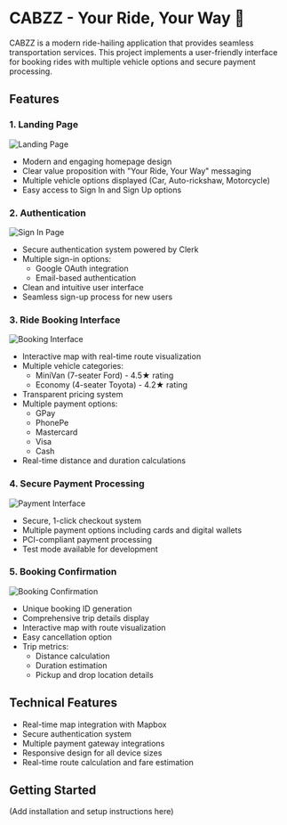 # CABZZ - Your Ride, Your Way 🚗

CABZZ is a modern ride-hailing application that provides seamless transportation services. This project implements a user-friendly interface for booking rides with multiple vehicle options and secure payment processing.

## Features

### 1. Landing Page
![Landing Page](https://hebbkx1anhila5yf.public.blob.vercel-storage.com/1-hP9RJ1Amm7jRSX3DWSseao4Za0HAOJ.png)
- Modern and engaging homepage design
- Clear value proposition with "Your Ride, Your Way" messaging
- Multiple vehicle options displayed (Car, Auto-rickshaw, Motorcycle)
- Easy access to Sign In and Sign Up options

### 2. Authentication
![Sign In Page](https://hebbkx1anhila5yf.public.blob.vercel-storage.com/2-daAI5NNCr05eSllawTDoE5TElocm2a.png)
- Secure authentication system powered by Clerk
- Multiple sign-in options:
  - Google OAuth integration
  - Email-based authentication
- Clean and intuitive user interface
- Seamless sign-up process for new users

### 3. Ride Booking Interface
![Booking Interface](https://hebbkx1anhila5yf.public.blob.vercel-storage.com/3-MwgQUskeEsHA968N7rYQjEiquV1P4L.png)
- Interactive map with real-time route visualization
- Multiple vehicle categories:
  - MiniVan (7-seater Ford) - 4.5★ rating
  - Economy (4-seater Toyota) - 4.2★ rating
- Transparent pricing system
- Multiple payment options:
  - GPay
  - PhonePe
  - Mastercard
  - Visa
  - Cash
- Real-time distance and duration calculations

### 4. Secure Payment Processing
![Payment Interface](https://hebbkx1anhila5yf.public.blob.vercel-storage.com/4-LpxryQBIp6Oi98I6T07U2cgQOMaL3A.png)
- Secure, 1-click checkout system
- Multiple payment options including cards and digital wallets
- PCI-compliant payment processing
- Test mode available for development

### 5. Booking Confirmation
![Booking Confirmation](https://hebbkx1anhila5yf.public.blob.vercel-storage.com/5-9WR75PGIUb0HhY5AdPrFXIzouN0KJz.png)
- Unique booking ID generation
- Comprehensive trip details display
- Interactive map with route visualization
- Easy cancellation option
- Trip metrics:
  - Distance calculation
  - Duration estimation
  - Pickup and drop location details

## Technical Features

- Real-time map integration with Mapbox
- Secure authentication system
- Multiple payment gateway integrations
- Responsive design for all device sizes
- Real-time route calculation and fare estimation

## Getting Started

(Add installation and setup instructions here)

